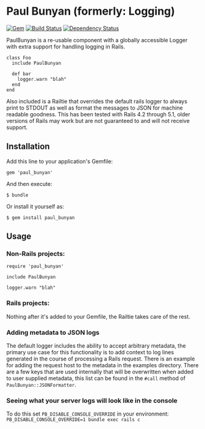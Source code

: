 # Paul Bunyan (formerly: Logging)

[![Gem](https://badge.fury.io/rb/paul_bunyan.svg)](https://rubygems.org/gems/paul_bunyan)
[![Build Status](https://secure.travis-ci.org/instructure/paul_bunyan.svg)](http://travis-ci.org/instructure/paul_bunyan)
[![Dependency Status](https://gemnasium.com/badges/github.com/instructure/paul_bunyan.svg)](https://gemnasium.com/github.com/instructure/paul_bunyan)

PaulBunyan is a re-usable component with a globally accessible Logger with extra
support for handling logging in Rails.

```
class Foo
  include PaulBunyan

  def bar
    logger.warn "blah"
  end
end
```

Also included is a Railtie that overrides the default rails logger to always
print to STDOUT as well as format the messages to JSON for machine readable
goodness. This has been tested with Rails 4.2 through 5.1, older versions of
Rails may work but are not guaranteed to and will not receive support.

## Installation

Add this line to your application's Gemfile:

    gem 'paul_bunyan'

And then execute:

    $ bundle

Or install it yourself as:

    $ gem install paul_bunyan

## Usage

### Non-Rails projects:

```
require 'paul_bunyan'

include PaulBunyan

logger.warn "blah"
```

### Rails projects:

Nothing after it's added to your Gemfile, the Railtie takes care of the rest.

### Adding metadata to JSON logs
The default logger includes the ability to accept arbitrary metadata, the
primary use case for this functionality is to add context to log lines generated
in the course of processing a Rails request. There is an example for adding
the request host to the metadata in the examples directory. There are a few
keys that are used internally that will be overwritten when added to user
supplied metadata, this list can be found in the `#call` method of
`PaulBunyan::JSONFormatter`.

### Seeing what your server logs will look like in the console
To do this set `PB_DISABLE_CONSOLE_OVERRIDE` in your environment:
`PB_DISABLE_CONSOLE_OVERRIDE=1 bundle exec rails c`
